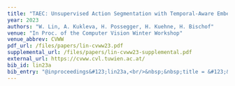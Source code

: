 ```yaml
---
title: "TAEC: Unsupervised Action Segmentation with Temporal-Aware Embedding and Clustering"
year: 2023
authors: "W. Lin, A. Kukleva, H. Possegger, H. Kuehne, H. Bischof"
venue: "In Proc. of the Computer Vision Winter Workshop"
venue_abbrev: CVWW
pdf_url: /files/papers/lin-cvww23.pdf
supplemental_url: /files/papers/lin-cvww23-supplemental.pdf
external_url: https://cvww.cvl.tuwien.ac.at/
bib_id: lin23a
bib_entry: "@inproceedings&#123;lin23a,<br/>&nbsp;&nbsp;title = &#123;&#123;TAEC: Unsupervised Action Segmentation with Temporal-Aware Embedding and Clustering&#125;&#125;,<br/>&nbsp;&nbsp;author = &#123;Wei Lin and Anna Kukleva and Horst Possegger and Hilde Kuehne and Horst Bischof&#125;,<br/>&nbsp;&nbsp;booktitle = &#123;Proc. of the Computer Vision Winter Workshop (CVWW)&#125;,<br/>&nbsp;&nbsp;year = &#123;2023&#125;<br/>&#125;"
---
```

